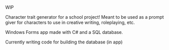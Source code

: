 WIP

Character trait generator for a school project!
Meant to be used as a prompt giver for characters to use in creative writing, roleplaying, etc.

Windows Forms app made with C# and a SQL database.

Currently writing code for building the database (in app)
